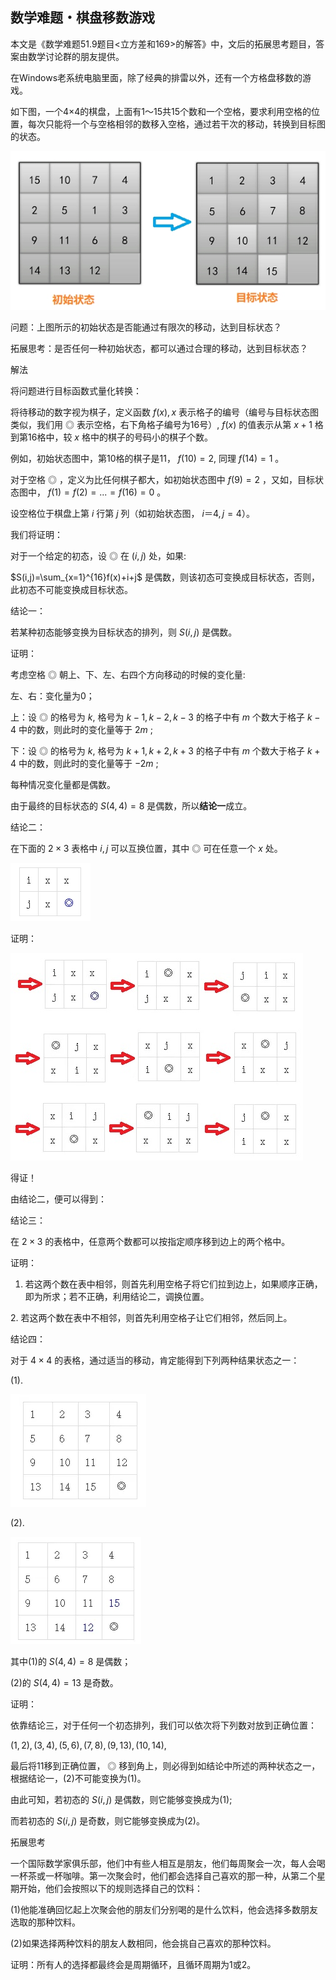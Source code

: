## 数学难题・棋盘移数游戏

本文是《数学难题51.9题目<立方差和169>的解答》中，文后的拓展思考题目，答案由数学讨论群的朋友提供。

在Windows老系统电脑里面，除了经典的排雷以外，还有一个方格盘移数的游戏。

如下图，一个4×4的棋盘，上面有1～15共15个数和一个空格，要求利用空格的位置，每次只能将一个与空格相邻的数移入空格，通过若干次的移动，转换到目标图的状态。

![图1](/pics/p53-1.png)

问题：上图所示的初始状态是否能通过有限次的移动，达到目标状态？

拓展思考：是否任何一种初始状态，都可以通过合理的移动，达到目标状态？

解法

将问题进行目标函数式量化转换：

将待移动的数字视为棋子，定义函数 $f(x),x$ 表示格子的编号（编号与目标状态图类似，我们用 $◎$ 表示空格，右下角格子编号为16号）, $f(x)$ 的值表示从第 $x+1$ 格到第16格中，较 $x$ 格中的棋子的号码小的棋子个数。

例如，初始状态图中，第10格的棋子是11， $f(10)=2,$ 同理 $f(14)=1$ 。

对于空格 $◎$ ，定义为比任何棋子都大，如初始状态图中 $f(9)=2$ ，又如，目标状态图中， $f(1)=f(2)=...=f(16)=0$ 。

设空格位于棋盘上第 $i$ 行第 $j$ 列（如初始状态图， $i＝4,j=4$）。

我们将证明：

对于一个给定的初态，设 $◎$ 在 $(i,j)$ 处，如果:

$S(i,j)=\sum_{x=1}^{16}f(x)+i+j$ 是偶数，则该初态可变换成目标状态，否则，此初态不可能变换成目标状态。

结论一：

若某种初态能够变换为目标状态的排列，则 $S(i,j)$ 是偶数。

证明：

考虑空格 $◎$ 朝上、下、左、右四个方向移动的时候的变化量:

左、右：变化量为0；

上：设 $◎$ 的格号为 $k,$ 格号为 $k-1,k-2,k-3$ 的格子中有 $m$ 个数大于格子 $k-4$ 中的数，则此时的变化量等于 $2m$ ;

下：设 $◎$ 的格号为 $k,$ 格号为 $k+1,k+2,k+3$ 的格子中有 $m$ 个数大于格子 $k+4$ 中的数，则此时的变化量等于 $-2m$ ;

每种情况变化量都是偶数。

由于最终的目标状态的 $S(4,4)=8$ 是偶数，所以**结论一**成立。

结论二：

在下面的 $2\times 3$ 表格中 $i,j$ 可以互换位置，其中 $◎$ 可在任意一个 $x$ 处。

![图2](/pics/p53-2.png)

证明：

![图3](/pics/p53-3.png)

得证！

由结论二，便可以得到：

结论三：

在 $2\times 3$ 的表格中，任意两个数都可以按指定顺序移到边上的两个格中。

证明：

1. 若这两个数在表中相邻，则首先利用空格子将它们拉到边上，如果顺序正确，即为所求；若不正确，利用结论二，调换位置。

2. 若这两个数在表中不相邻，则首先利用空格子让它们相邻，然后同上。

结论四：

对于 $4\times 4$ 的表格，通过适当的移动，肯定能得到下列两种结果状态之一：

(1).

![图4](/pics/p53-4.png)

(2). 

![图5](/pics/p53-5.png)

其中(1)的 $S(4,4)=8$ 是偶数；

(2)的 $S(4,4)=13$ 是奇数。

证明：

依靠结论三，对于任何一个初态排列，我们可以依次将下列数对放到正确位置：

$(1,2),(3,4),(5,6),(7,8),(9,13),(10,14),$ 

最后将11移到正确位置， $◎$ 移到角上，则必得到如结论中所述的两种状态之一，根据结论一，(2)不可能变换为(1)。

由此可知，若初态的 $S(i,j)$ 是偶数，则它能够变换成为(1);

而若初态的 $S(i,j)$ 是奇数，则它能够变换成为(2)。

拓展思考

一个国际数学家俱乐部，他们中有些人相互是朋友，他们每周聚会一次，每人会喝一杯茶或一杯咖啡。第一次聚会时，他们都会选择自己喜欢的那一种，从第二个星期开始，他们会按照以下的规则选择自己的饮料：  

(1)他能准确回忆起上次聚会他的朋友们分别喝的是什么饮料，他会选择多数朋友选取的那种饮料。  

(2)如果选择两种饮料的朋友人数相同，他会挑自己喜欢的那种饮料。

证明：所有人的选择都最终会是周期循环，且循环周期为1或2。





